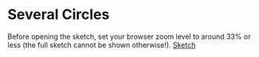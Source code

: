 # Several Circles

Before opening the sketch, set your browser zoom level to around 33% or less (the full sketch cannot be shown otherwise!).
[Sketch](index.html)
